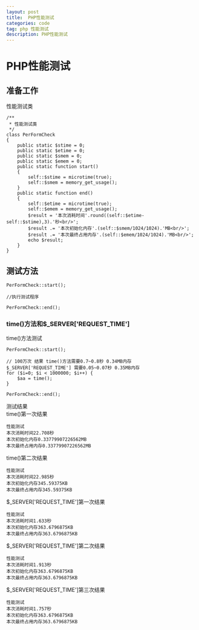 ```yaml
---
layout: post
title:  PHP性能测试
categories: code
tag: php 性能测试
description: PHP性能测试
---
```


# PHP性能测试

## 准备工作  
性能测试类  
```
/**
 * 性能测试类
 */
class PerFormCheck
{
	public static $stime = 0;
	public static $etime = 0;
	public static $smem = 0;
	public static $emem = 0;
	public static function start()
	{
		self::$stime = microtime(true);
		self::$smem = memory_get_usage();
	}
	public static function end()
	{
		self::$etime = microtime(true);
		self::$emem = memory_get_usage();
		$result = '本次消耗时间'.round((self::$etime-self::$stime),3).'秒<br/>';
		$result .= '本次初始化内存'.(self::$smem/1024/1024).'MB<br/>';
		$result .= '本次最终占用内存'.(self::$emem/1024/1024).'MB<br/>';
		echo $result;
	}
}
```

## 测试方法  
```
PerFormCheck::start();

//执行测试程序

PerFormCheck::end();
```

### time()方法和$_SERVER['REQUEST_TIME']  
time()方法测试  

```
PerFormCheck::start();

// 100万次 结果 time()方法需要0.7~0.8秒 0.34MB内存 $_SERVER['REQUEST_TIME'] 需要0.05~0.07秒 0.35MB内存
for ($i=0; $i < 1000000; $i++) { 
	$aa = time();
}

PerFormCheck::end();
```
测试结果  
time()第一次结果

	性能测试
	本次消耗时间22.708秒
	本次初始化内存0.33779907226562MB
	本次最终占用内存0.33779907226562MB
time()第二次结果

	性能测试
	本次消耗时间22.985秒
	本次初始化内存345.59375KB
	本次最终占用内存345.59375KB
$_SERVER['REQUEST_TIME']第一次结果  

	性能测试
	本次消耗时间1.633秒
	本次初始化内存363.6796875KB
	本次最终占用内存363.6796875KB
$_SERVER['REQUEST_TIME']第二次结果  

	性能测试
	本次消耗时间1.913秒
	本次初始化内存363.6796875KB
	本次最终占用内存363.6796875KB
$_SERVER['REQUEST_TIME']第三次结果  

	性能测试
	本次消耗时间1.757秒
	本次初始化内存363.6796875KB
	本次最终占用内存363.6796875KB
